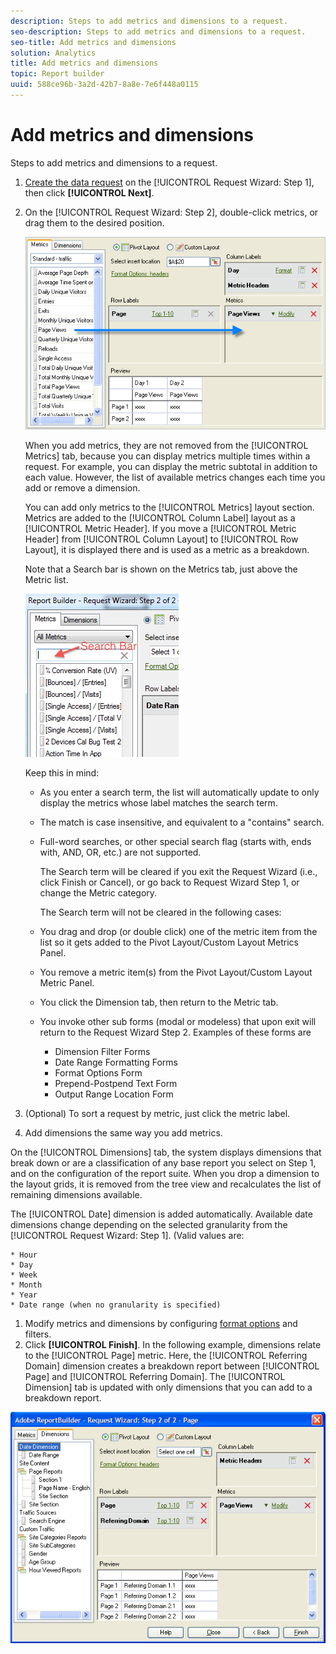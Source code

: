 ```yaml
---
description: Steps to add metrics and dimensions to a request.
seo-description: Steps to add metrics and dimensions to a request.
seo-title: Add metrics and dimensions
solution: Analytics
title: Add metrics and dimensions
topic: Report builder
uuid: 588ce96b-3a2d-42b7-8a8e-7e6f448a0115
---
```


# Add metrics and dimensions

Steps to add metrics and dimensions to a request.

1. [Create the data request](../../../../analyze/report-builder/data-requests/data-requests.md#concept_E14C1E6B63C44D02BF8D80021B4B0F89) on the [!UICONTROL Request Wizard: Step 1], then click **[!UICONTROL Next]**.
1. On the [!UICONTROL Request Wizard: Step 2], double-click metrics, or drag them to the desired position.

   ![Step Info](assets/adding_metrics.png)

    When you add metrics, they are not removed from the [!UICONTROL Metrics] tab, because you can display metrics multiple times within a request. For example, you can display the metric subtotal in addition to each value. However, the list of available metrics changes each time you add or remove a dimension.

    You can add only metrics to the [!UICONTROL Metrics] layout section. Metrics are added to the [!UICONTROL Column Label] layout as a [!UICONTROL Metric Header]. If you move a [!UICONTROL Metric Header] from [!UICONTROL Column Layout] to [!UICONTROL Row Layout], it is displayed there and is used as a metric as a breakdown.

    Note that a Search bar is shown on the Metrics tab, just above the Metric list.

    ![](assets/search_bar_metric.png)

    Keep this in mind:

    * As you enter a search term, the list will automatically update to only display the metrics whose label matches the search term.
    * The match is case insensitive, and equivalent to a "contains" search.
    * Full-word searches, or other special search flag (starts with, ends with, AND, OR, etc.) are not supported.

       The Search term will be cleared if you exit the Request Wizard (i.e., click Finish or Cancel), or go back to Request Wizard Step 1, or change the Metric category.

       The Search term will not be cleared in the following cases:

    * You drag and drop (or double click) one of the metric item from the list so it gets added to the Pivot Layout/Custom Layout Metrics Panel.
    * You remove a metric item(s) from the Pivot Layout/Custom Layout Metric Panel.
    * You click the Dimension tab, then return to the Metric tab.
    * You invoke other sub forms (modal or modeless) that upon exit will return to the Request Wizard Step 2. Examples of these forms are

        * Dimension Filter Forms 
        * Date Range Formatting Forms 
        * Format Options Form 
        * Prepend-Postpend Text Form 
        * Output Range Location Form

1. (Optional) To sort a request by metric, just click the metric label.
1. Add dimensions the same way you add metrics.

On the [!UICONTROL Dimensions] tab, the system displays dimensions that break down or are a classification of any base report you select on Step 1, and on the configuration of the report suite. When you drop a dimension to the layout grids, it is removed from the tree view and recalculates the list of remaining dimensions available.

The [!UICONTROL Date] dimension is added automatically. Available date dimensions change depending on the selected granularity from the [!UICONTROL Request Wizard: Step 1]. (Valid values are:

    * Hour 
    * Day 
    * Week 
    * Month 
    * Year 
    * Date range (when no granularity is specified)

1. Modify metrics and dimensions by configuring [format options](../../../../analyze/report-builder/layout/t-format-display-headers.md#task_45C7C4938C2C47FCB02634A1248AA831) and filters.
1. Click **[!UICONTROL Finish]**.
In the following example, dimensions relate to the [!UICONTROL Page] metric. Here, the [!UICONTROL Referring Domain] dimension creates a breakdown report between [!UICONTROL Page] and [!UICONTROL Referring Domain]. The [!UICONTROL Dimension] tab is updated with only dimensions that you can add to a breakdown report.

![](assets/page_pageview_02.png)